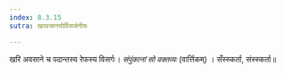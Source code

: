 ```yaml
---
index: 8.3.15
sutra: खरवसानयोर्विसर्जनीयः

---
```

खरि अवसाने च पदान्तस्य रेफस्य विसर्गः। _संपुंकानां सो वक्तव्यः_  (वार्त्तिकम्) । सँस्स्कर्ता, संस्स्कर्ता॥